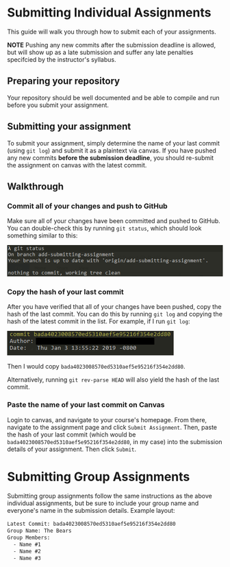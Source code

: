 # Submitting Individual Assignments

This guide will walk you through how to submit each of your assignments.

**NOTE** Pushing any new commits after the submission deadline is allowed, but will show up as a late submission and suffer any late penalties specifcied by the instructor's syllabus.

## Preparing your repository

Your repository should be well documented and be able to compile and run before you submit your assignment.

## Submitting your assignment

To submit your assignment, simply determine the name of your last commit (using `git log`) and submit it as a plaintext via canvas. If you have pushed any new commits **before the submission deadline**, you should re-submit the assignment on canvas with the latest commit. 

## Walkthrough

### Commit all of your changes and push to GitHub

Make sure all of your changes have been committed and pushed to GitHub. You can double-check this by running `git status`, which should look something similar to this:

![Git Status Example](img/submitting-assignment-step-0.PNG)

### Copy the hash of your last commit

After you have verified that all of your changes have been pushed, copy the hash of the last commit. You can do this by running `git log` and copying the hash of the latest commit in the list. For example, if I run `git log`:

![Git Log Copy Name Example](img/submitting-assignment-step-1.PNG)

Then I would copy `bada4023008570ed5310aef5e95216f354e2dd80`.

Alternatively, running `git rev-parse HEAD` will also yield the hash of the last commit.

### Paste the name of your last commit on Canvas

Login to canvas, and navigate to your course's homepage. From there, navigate to the assignment page and click `Submit Assignment`. Then, paste the hash of your last commit (which would be `bada4023008570ed5310aef5e95216f354e2dd80`, in my case) into the submission details of your assignment. Then click `Submit`.

# Submitting Group Assignments

Submitting group assignments follow the same instructions as the above individual assignments, but be sure to include your group name and everyone's name in the submission details. Example layout:

```
Latest Commit: bada4023008570ed5310aef5e95216f354e2dd80
Group Name: The Bears
Group Members:
  - Name #1
  - Name #2
  - Name #3
```